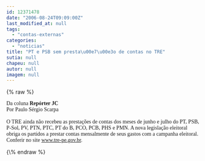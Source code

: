 ```yaml
---
id: 12371478
date: "2006-08-24T09:09:00Z"
last_modified_at: null
tags:
  - "contas-externas"
categories:
  - "noticias"
title: "PT e PSB sem presta\u00e7\u00e3o de contas no TRE"
sutia: null
chapeu: null
autor: null
imagem: null
---
```

{\% raw %}
<p><FONT face=Verdana>Da coluna <STRONG>Repórter JC</STRONG><BR>Por Paulo Sérgio Scarpa<BR><BR>O TRE ainda não recebeu as prestações de contas dos meses de junho e julho do PT, PSB, P-Sol, PV, PTN, PTC, PT do B, PCO, PCB, PHS e PMN. A nova legislação eleitoral obriga os partidos a prestar contas mensalmente de seus gastos com a campanha eleitoral. Conferir no site </FONT><A href=\"https://www.tre-pe.gov.br\"><FONT face=Verdana>www.tre-pe.gov.br</FONT></A><FONT face=Verdana>.</FONT> </p>
{\% endraw %}
